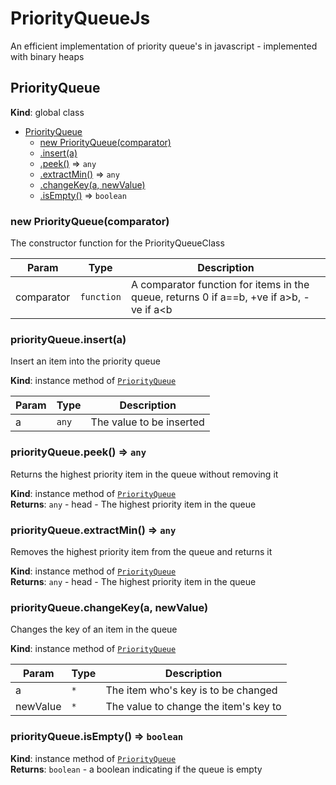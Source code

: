# PriorityQueueJs

An efficient implementation of priority queue's in javascript - implemented with binary heaps

<a name="PriorityQueue"></a>

## PriorityQueue
**Kind**: global class  

* [PriorityQueue](#PriorityQueue)
    * [new PriorityQueue(comparator)](#new_PriorityQueue_new)
    * [.insert(a)](#PriorityQueue+insert)
    * [.peek()](#PriorityQueue+peek) ⇒ <code>any</code>
    * [.extractMin()](#PriorityQueue+extractMin) ⇒ <code>any</code>
    * [.changeKey(a, newValue)](#PriorityQueue+changeKey)
    * [.isEmpty()](#PriorityQueue+isEmpty) ⇒ <code>boolean</code>

<a name="new_PriorityQueue_new"></a>

### new PriorityQueue(comparator)
The constructor function for the PriorityQueueClass


| Param | Type | Description |
| --- | --- | --- |
| comparator | <code>function</code> | A comparator function for items in the queue, returns 0 if a==b, +ve if a>b, -ve if a<b |

<a name="PriorityQueue+insert"></a>

### priorityQueue.insert(a)
Insert an item into the priority queue

**Kind**: instance method of [<code>PriorityQueue</code>](#PriorityQueue)  

| Param | Type | Description |
| --- | --- | --- |
| a | <code>any</code> | The value to be inserted |

<a name="PriorityQueue+peek"></a>

### priorityQueue.peek() ⇒ <code>any</code>
Returns the highest priority item in the queue without removing it

**Kind**: instance method of [<code>PriorityQueue</code>](#PriorityQueue)  
**Returns**: <code>any</code> - head - The highest priority item in the queue  
<a name="PriorityQueue+extractMin"></a>

### priorityQueue.extractMin() ⇒ <code>any</code>
Removes the highest priority item from the queue and returns it

**Kind**: instance method of [<code>PriorityQueue</code>](#PriorityQueue)  
**Returns**: <code>any</code> - head - The highest priority item in the queue  
<a name="PriorityQueue+changeKey"></a>

### priorityQueue.changeKey(a, newValue)
Changes the key of an item in the queue

**Kind**: instance method of [<code>PriorityQueue</code>](#PriorityQueue)  

| Param | Type | Description |
| --- | --- | --- |
| a | <code>\*</code> | The item who's key is to be changed |
| newValue | <code>\*</code> | The value to change the item's key to |

<a name="PriorityQueue+isEmpty"></a>

### priorityQueue.isEmpty() ⇒ <code>boolean</code>
**Kind**: instance method of [<code>PriorityQueue</code>](#PriorityQueue)  
**Returns**: <code>boolean</code> - a boolean indicating if the queue is empty
